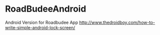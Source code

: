 # RoadBudeeAndroid
Android Version for Roadbudee App
http://www.thedroidboy.com/how-to-write-simple-android-lock-screen/
